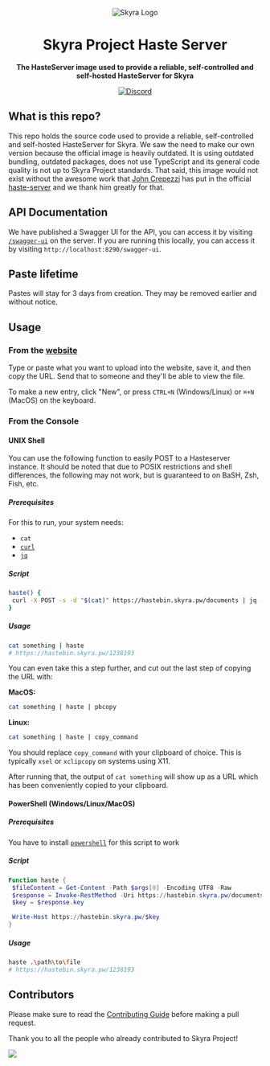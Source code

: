 <div align="center">

![Skyra Logo](https://cdn.skyra.pw/gh-assets/skyra_avatar.png)

# Skyra Project Haste Server

**The HasteServer image used to provide a reliable, self-controlled and
self-hosted HasteServer for Skyra**

[![Discord](https://discord.com/api/guilds/254360814063058944/embed.png?style=banner2)](https://join.skyra.pw)

</div>

## What is this repo?

This repo holds the source code used to provide a reliable, self-controlled and
self-hosted HasteServer for Skyra. We saw the need to make our own version
because the official image is heavily outdated. It is using outdated bundling,
outdated packages, does not use TypeScript and its general code quality is not
up to Skyra Project standards. That said, this image would not exist without the
awesome work that [John Crepezzi](https://github.com/seejohnrun) has put in the
official [haste-server](https://github.com/seejohnrun/haste-server) and we thank
him greatly for that.

## API Documentation

We have published a Swagger UI for the API, you can access it by visiting
[`/swagger-ui`](https://hastebin.skyra.pw/swagger-ui) on the server. If you are
running this locally, you can access it by visiting
`http://localhost:8290/swagger-ui`.

## Paste lifetime

Pastes will stay for 3 days from creation. They may be removed earlier and
without notice.

## Usage

### From the [website]

Type or paste what you want to upload into the website, save it, and then copy
the URL. Send that to someone and they'll be able to view the file.

To make a new entry, click "New", or press `CTRL+N` (Windows/Linux) or `⌘+N`
(MacOS) on the keyboard.

### From the Console

#### UNIX Shell

You can use the following function to easily POST to a Hasteserver instance. It
should be noted that due to POSIX restrictions and shell differences, the
following may not work, but is guaranteed to on BaSH, Zsh, Fish, etc.

##### Prerequisites

For this to run, your system needs:

- `cat`
- [`curl`](https://github.com/curl/curl)
- [`jq`](https://github.com/stedolan/jq)

##### Script

```sh
haste() {
 curl -X POST -s -d "$(cat)" https://hastebin.skyra.pw/documents | jq --raw-output '.key' | { read key; echo "https://hastebin.skyra.pw/${key}"; }
}
```

##### Usage

```sh
cat something | haste
# https://hastebin.skyra.pw/1238193
```

You can even take this a step further, and cut out the last step of copying the
URL with:

**MacOS:**

```sh
cat something | haste | pbcopy
```

**Linux:**

```sh
cat something | haste | copy_command
```

You should replace `copy_command` with your clipboard of choice. This is
typically `xsel` or `xclipcopy` on systems using X11.

After running that, the output of `cat something` will show up as a URL which
has been conveniently copied to your clipboard.

#### PowerShell (Windows/Linux/MacOS)

##### Prerequisites

You have to install
[`powershell`](https://github.com/PowerShell/powershell/releases/latest) for
this script to work

##### Script

```ps1
Function haste {
 $fileContent = Get-Content -Path $args[0] -Encoding UTF8 -Raw
 $response = Invoke-RestMethod -Uri https://hastebin.skyra.pw/documents -Method POST -Body $fileContent
 $key = $response.key

 Write-Host https://hastebin.skyra.pw/$key
}
```

##### Usage

```sh
haste .\path\to\file
# https://hastebin.skyra.pw/1238193
```

## Contributors

Please make sure to read the [Contributing Guide][contributing] before making a
pull request.

Thank you to all the people who already contributed to Skyra Project!

<a href="https://github.com/skyra-project/haste-server/graphs/contributors">
  <img src="https://contrib.rocks/image?repo=skyra-project/haste-server" />
</a>

[contributing]:
  https://github.com/skyra-project/.github/blob/main/.github/CONTRIBUTING.md
[website]: https://hastebin.skyra.pw
